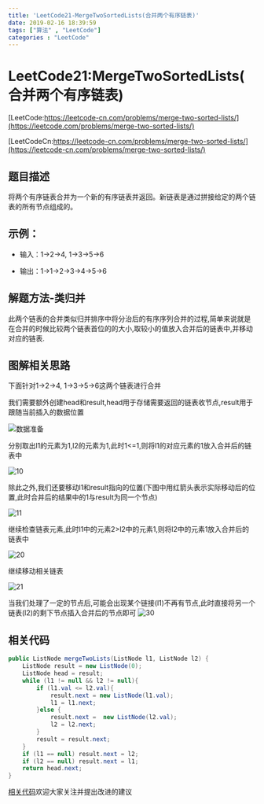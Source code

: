 ```yaml
---
title: 'LeetCode21-MergeTwoSortedLists(合并两个有序链表)'
date: 2019-02-16 18:39:59
tags: ["算法" , "LeetCode"]
categories : "LeetCode"
---
```


# LeetCode21:MergeTwoSortedLists(合并两个有序链表)

[LeetCode:https://leetcode-cn.com/problems/merge-two-sorted-lists/](https://leetcode.com/problems/merge-two-sorted-lists/)

[LeetCodeCn:https://leetcode-cn.com/problems/merge-two-sorted-lists/](https://leetcode-cn.com/problems/merge-two-sorted-lists/)

## 题目描述
将两个有序链表合并为一个新的有序链表并返回。新链表是通过拼接给定的两个链表的所有节点组成的。

## 示例：
* 输入：1->2->4, 1->3->5->6
* 输出：1->1->2->3->4->5->6

  <!-- more -->

## 解题方法-类归并
此两个链表的合并类似归并排序中将分治后的有序序列合并的过程,简单来说就是在合并的时候比较两个链表首位的的大小,取较小的值放入合并后的链表中,并移动对应的链表.

## 图解相关思路
下面针对1->2->4, 1->3->5->6这两个链表进行合并

我们需要额外创建head和result,head用于存储需要返回的链表收节点,result用于跟随当前插入的数据位置

![数据准备](https://update-image.oss-cn-shanghai.aliyuncs.com/upImage/20190216191013.png)

分别取出l1的元素为1,l2的元素为1,此时1<=1,则将l1的对应元素的1放入合并后的链表中

![10](https://update-image.oss-cn-shanghai.aliyuncs.com/upImage/20190216191926.png)

除此之外,我们还要移动l1和result指向的位置(下图中用红箭头表示实际移动后的位置,此时合并后的结果中的1与result为同一个节点)

![11](https://update-image.oss-cn-shanghai.aliyuncs.com/upImage/20190216192121.png)

继续检查链表元素,此时l1中的元素2>l2中的元素1,则将l2中的元素1放入合并后的链表中

![20](https://update-image.oss-cn-shanghai.aliyuncs.com/upImage/20190216192412.png)

继续移动相关链表

![21](https://update-image.oss-cn-shanghai.aliyuncs.com/upImage/20190216192608.png)

当我们处理了一定的节点后,可能会出现某个链接(l1)不再有节点,此时直接将另一个链表(l2)的剩下节点插入合并后的节点即可
![30](https://update-image.oss-cn-shanghai.aliyuncs.com/upImage/20190216192744.png)

## 相关代码
```java
public ListNode mergeTwoLists(ListNode l1, ListNode l2) {
    ListNode result = new ListNode(0);
    ListNode head = result;
    while (l1 != null && l2 != null){
        if (l1.val <= l2.val){
            result.next = new ListNode(l1.val);
            l1 = l1.next;
        }else {
            result.next =  new ListNode(l2.val);
            l2 = l2.next;
        }
        result = result.next;
    }
    if (l1 == null) result.next = l2;
    if (l2 == null) result.next = l1;
    return head.next;
}
```

[相关代码](https://github.com/clwater/Code/blob/master/src/MergeTwoSortedLists.java)欢迎大家关注并提出改进的建议
